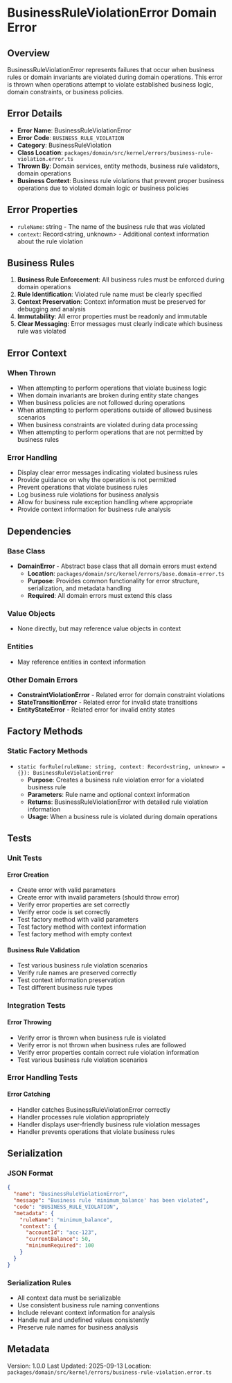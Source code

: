 # BusinessRuleViolationError Domain Error

## Overview

BusinessRuleViolationError represents failures that occur when business rules or domain invariants are violated during domain operations. This error is thrown when operations attempt to violate established business logic, domain constraints, or business policies.

## Error Details

- **Error Name**: BusinessRuleViolationError
- **Error Code**: `BUSINESS_RULE_VIOLATION`
- **Category**: BusinessRuleViolation
- **Class Location**: `packages/domain/src/kernel/errors/business-rule-violation.error.ts`
- **Thrown By**: Domain services, entity methods, business rule validators, domain operations
- **Business Context**: Business rule violations that prevent proper business operations due to violated domain logic or business policies

## Error Properties

- `ruleName`: string - The name of the business rule that was violated
- `context`: Record<string, unknown> - Additional context information about the rule violation

## Business Rules

1. **Business Rule Enforcement**: All business rules must be enforced during domain operations
2. **Rule Identification**: Violated rule name must be clearly specified
3. **Context Preservation**: Context information must be preserved for debugging and analysis
4. **Immutability**: All error properties must be readonly and immutable
5. **Clear Messaging**: Error messages must clearly indicate which business rule was violated

## Error Context

### When Thrown

- When attempting to perform operations that violate business logic
- When domain invariants are broken during entity state changes
- When business policies are not followed during operations
- When attempting to perform operations outside of allowed business scenarios
- When business constraints are violated during data processing
- When attempting to perform operations that are not permitted by business rules

### Error Handling

- Display clear error messages indicating violated business rules
- Provide guidance on why the operation is not permitted
- Prevent operations that violate business rules
- Log business rule violations for business analysis
- Allow for business rule exception handling where appropriate
- Provide context information for business rule analysis

## Dependencies

### Base Class

- **DomainError** - Abstract base class that all domain errors must extend
  - **Location**: `packages/domain/src/kernel/errors/base.domain-error.ts`
  - **Purpose**: Provides common functionality for error structure, serialization, and metadata handling
  - **Required**: All domain errors must extend this class

### Value Objects

- None directly, but may reference value objects in context

### Entities

- May reference entities in context information

### Other Domain Errors

- **ConstraintViolationError** - Related error for domain constraint violations
- **StateTransitionError** - Related error for invalid state transitions
- **EntityStateError** - Related error for invalid entity states

## Factory Methods

### Static Factory Methods

- `static forRule(ruleName: string, context: Record<string, unknown> = {}): BusinessRuleViolationError`
  - **Purpose**: Creates a business rule violation error for a violated business rule
  - **Parameters**: Rule name and optional context information
  - **Returns**: BusinessRuleViolationError with detailed rule violation information
  - **Usage**: When a business rule is violated during domain operations

## Tests

### Unit Tests

#### Error Creation

- Create error with valid parameters
- Create error with invalid parameters (should throw error)
- Verify error properties are set correctly
- Verify error code is set correctly
- Test factory method with valid parameters
- Test factory method with context information
- Test factory method with empty context

#### Business Rule Validation

- Test various business rule violation scenarios
- Verify rule names are preserved correctly
- Test context information preservation
- Test different business rule types

### Integration Tests

#### Error Throwing

- Verify error is thrown when business rule is violated
- Verify error is not thrown when business rules are followed
- Verify error properties contain correct rule violation information
- Test various business rule violation scenarios

### Error Handling Tests

#### Error Catching

- Handler catches BusinessRuleViolationError correctly
- Handler processes rule violation appropriately
- Handler displays user-friendly business rule violation messages
- Handler prevents operations that violate business rules

## Serialization

### JSON Format

```json
{
  "name": "BusinessRuleViolationError",
  "message": "Business rule 'minimum_balance' has been violated",
  "code": "BUSINESS_RULE_VIOLATION",
  "metadata": {
    "ruleName": "minimum_balance",
    "context": {
      "accountId": "acc-123",
      "currentBalance": 50,
      "minimumRequired": 100
    }
  }
}
```

### Serialization Rules

- All context data must be serializable
- Use consistent business rule naming conventions
- Include relevant context information for analysis
- Handle null and undefined values consistently
- Preserve rule names for business analysis

## Metadata

Version: 1.0.0
Last Updated: 2025-09-13
Location: `packages/domain/src/kernel/errors/business-rule-violation.error.ts`
